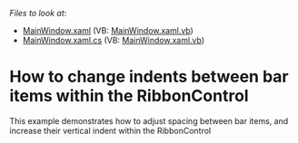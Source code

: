 <!-- default file list -->
*Files to look at*:

* [MainWindow.xaml](./CS/WpfApplication1/MainWindow.xaml) (VB: [MainWindow.xaml.vb](./VB/WpfApplication1/MainWindow.xaml.vb))
* [MainWindow.xaml.cs](./CS/WpfApplication1/MainWindow.xaml.cs) (VB: [MainWindow.xaml.vb](./VB/WpfApplication1/MainWindow.xaml.vb))
<!-- default file list end -->
# How to change indents between bar items within the RibbonControl


<p>This example demonstrates how to adjust spacing between bar items, and increase their vertical indent within the RibbonControl</p>

<br/>


